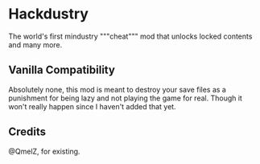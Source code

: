 # Hackdustry
The world's first mindustry """cheat""" mod that unlocks locked contents and many more.

## Vanilla Compatibility
Absolutely none, this mod is meant to destroy your save files as a punishment for being lazy and not playing the game for real. Though it won't really happen since I haven't added that yet.

## Credits
@QmelZ, for existing.
